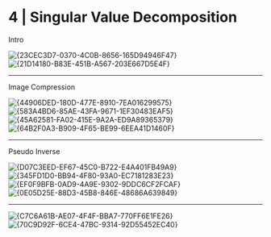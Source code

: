 # 4 | Singular Value Decomposition

Intro

![{23CEC3D7-0370-4C0B-8656-165D94946F47}](https://github.com/user-attachments/assets/02d0188b-4026-4996-a337-cc6c6055d2f1)
![{21D14180-B83E-451B-A567-203E667D5E4F}](https://github.com/user-attachments/assets/0f2b0b0b-d5b5-4331-b74a-fff343867e3b)

-- ---

Image Compression

![{44906DED-180D-477E-8910-7EA016299575}](https://github.com/user-attachments/assets/72f1de59-ecb7-494b-8e1c-a413c312c79b)
![{583A4BD6-85AE-43FA-9671-1EF30483EAF5}](https://github.com/user-attachments/assets/5bb607af-1a37-428c-b182-6f7a847e08dc)
![{45A62581-FA02-415E-9A2A-ED9A89365379}](https://github.com/user-attachments/assets/6d8affba-74ab-4c40-9004-50aa4f290e85)
![{64B2F0A3-B909-4F65-BE99-6EEA41D1460F}](https://github.com/user-attachments/assets/50e4a5a3-9229-4fbb-adb0-63f9a99e7eb7)

-- ---

Pseudo Inverse

![{D07C3EED-EF67-45C0-B722-E4A401FB49A9}](https://github.com/user-attachments/assets/2eacb6b8-65df-4202-8c21-d7c1837e8f21)
![{345FD1D0-BB94-4F80-93A0-EC7181283E23}](https://github.com/user-attachments/assets/0e995dac-ac9b-49f5-a73d-844d578043ea)
![{EF0F9BFB-0AD9-4A9E-9302-9DDC6CF2FCAF}](https://github.com/user-attachments/assets/dff4ec65-e161-425a-915a-7752f5436f5b)
![{0E05D25E-88D3-45B8-846E-48686A639849}](https://github.com/user-attachments/assets/58a9752e-62b7-4688-889e-c73b35987f1a)

-- ---

![{C7C6A61B-AE07-4F4F-BBA7-770FF6E1FE26}](https://github.com/user-attachments/assets/8bef8134-bfff-49bc-913c-9548aece1319)
![{70C9D92F-6CE4-47BC-9314-92D55452EC40}](https://github.com/user-attachments/assets/55403829-ca7b-4b3c-a9b2-37a413ef4dd0)







